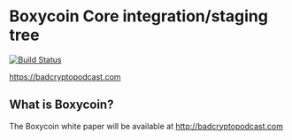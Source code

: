 Boxycoin Core integration/staging tree
=====================================

[![Build Status](https://travis-ci.org/ScriptProdigy/Boxycoin.svg?branch=master)](https://travis-ci.org/ScriptProdigy/Boxycoin)

https://badcryptopodcast.com

What is Boxycoin? 
----------------
The Boxycoin white paper will be available at http://badcryptopodcast.com
